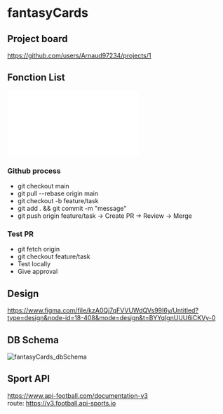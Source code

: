 # fantasyCards

## Project board
https://github.com/users/Arnaud97234/projects/1

## Fonction List
![Fonction List](fantasyCards\docs\FonctionList.md)

### Github process
- git checkout main
- git pull --rebase origin main
- git checkout -b feature/task
- git add . && git commit -m "message"
- git push origin feature/task
-> Create PR
-> Review
-> Merge

### Test PR
- git fetch origin
- git checkout feature/task
- Test locally
- Give approval

## Design
https://www.figma.com/file/kzA0Qj7qFVVUWdQVs99I6y/Untitled?type=design&node-id=18-408&mode=design&t=BYYqIgnUUU6iCKVy-0

## DB Schema
![fantasyCards_dbSchema](https://github.com/Arnaud97234/fantasyCards/assets/13007150/5f5072e8-f831-4f09-8c5e-b66073a080ae)

## Sport API
https://www.api-football.com/documentation-v3  
route: https://v3.football.api-sports.io
